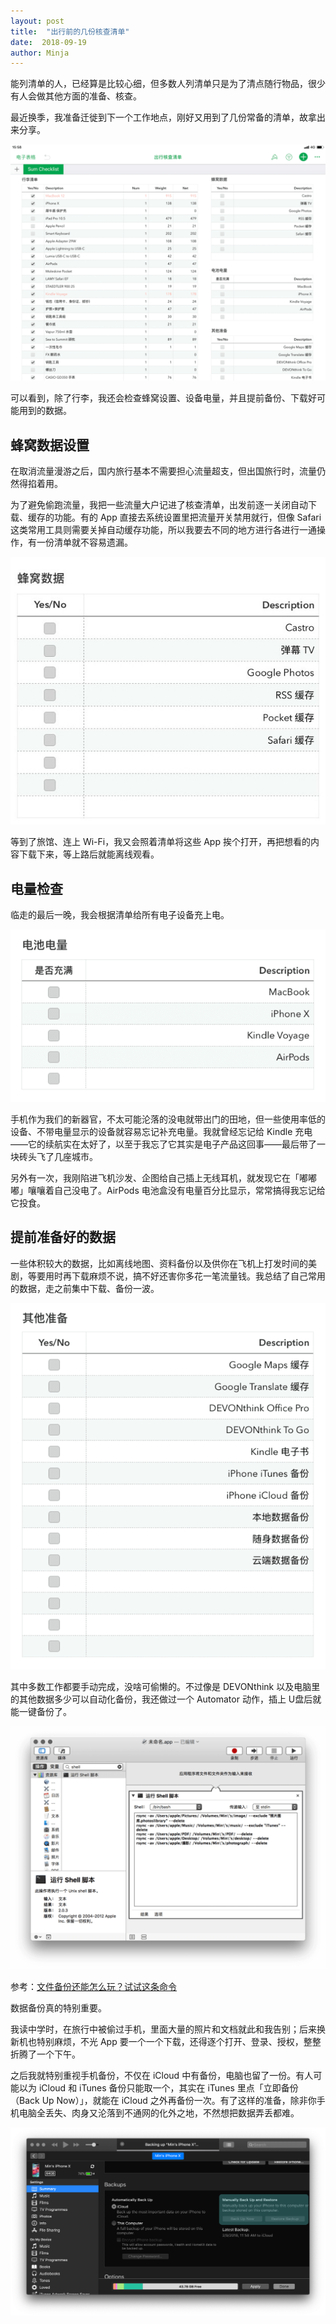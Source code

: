```yaml
---
layout: post
title:  "出行前的几份核查清单"
date:  2018-09-19
author: Minja
---
```


能列清单的人，已经算是比较心细，但多数人列清单只是为了清点随行物品，很少有人会做其他方面的准备、核查。

最近换季，我准备迁徙到下一个工作地点，刚好又用到了几份常备的清单，故拿出来分享。

![title](2018-09-19-%E5%87%BA%E8%A1%8C%E6%A0%B8%E6%9F%A5%E6%B8%85%E5%8D%95.png)

可以看到，除了行李，我还会检查蜂窝设置、设备电量，并且提前备份、下载好可能用到的数据。

## 蜂窝数据设置

在取消流量漫游之后，国内旅行基本不需要担心流量超支，但出国旅行时，流量仍然得掐着用。

为了避免偷跑流量，我把一些流量大户记进了核查清单，出发前逐一关闭自动下载、缓存的功能。有的 App 直接去系统设置里把流量开关禁用就行，但像 Safari 这类常用工具则需要关掉自动缓存功能，所以我要去不同的地方进行各进行一通操作，有一份清单就不容易遗漏。

![title](2018-09-19-%E8%9C%82%E7%AA%9D%E6%95%B0%E6%8D%AE.jpg)

等到了旅馆、连上 Wi-Fi，我又会照着清单将这些 App 挨个打开，再把想看的内容下载下来，等上路后就能离线观看。

## 电量检查

临走的最后一晚，我会根据清单给所有电子设备充上电。

![title](2018-09-19-%E7%94%B5%E9%87%8F%E6%A3%80%E6%9F%A5-fs8.png)

手机作为我们的新器官，不太可能沦落的没电就带出门的田地，但一些使用率低的设备、不带电量显示的设备就容易忘记补充电量。我就曾经忘记给 Kindle 充电——它的续航实在太好了，以至于我忘了它其实是电子产品这回事——最后带了一块砖头飞了几座城市。

另外有一次，我刚陷进飞机沙发、企图给自己插上无线耳机，就发现它在「嘟嘟嘟」嚷嚷着自己没电了。AirPods 电池盒没有电量百分比显示，常常搞得我忘记给它投食。

## 提前准备好的数据

一些体积较大的数据，比如离线地图、资料备份以及供你在飞机上打发时间的美剧，等要用时再下载麻烦不说，搞不好还害你多花一笔流量钱。我总结了自己常用的数据，走之前集中下载、备份一波。

![title](2018-09-19-%E5%85%B6%E4%BB%96%E6%95%B0%E6%8D%AE-fs8.png)

其中多数工作都要手动完成，没啥可偷懒的。不过像是 DEVONthink 以及电脑里的其他数据多少可以自动化备份，我还做过一个 Automator 动作，插上 U盘后就能一键备份了。

![title](2018-09-19-%E6%95%B0%E6%8D%AE%E5%A4%87%E4%BB%BD-fs8.png)

参考：[文件备份还能怎么玩？试试这条命令](https://sspai.com/post/41967)

数据备份真的特别重要。

我读中学时，在旅行中被偷过手机，里面大量的照片和文档就此和我告别；后来换新机也特别麻烦，不光 App 要一个一个下载，还得逐个打开、登录、授权，整整折腾了一个下午。

之后我就特别重视手机备份，不仅在 iCloud 中有备份，电脑也留了一份。有人可能以为 iCloud 和 iTunes 备份只能取一个，其实在 iTunes 里点「立即备份（Back Up Now）」，就能在 iCloud 之外再备份一次。有了这样的准备，除非你手机电脑全丢失、肉身又沦落到不通网的化外之地，不然想把数据弄丢都难。

![title](2018-09-19-%E6%89%8B%E5%8A%A8%E5%A4%87%E4%BB%BD-fs8.png)